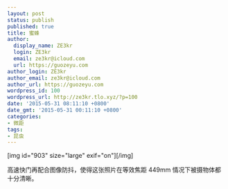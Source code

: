 ```yaml
---
layout: post
status: publish
published: true
title: 蜜蜂
author:
  display_name: ZE3kr
  login: ZE3kr
  email: ze3kr@icloud.com
  url: https://guozeyu.com
author_login: ZE3kr
author_email: ze3kr@icloud.com
author_url: https://guozeyu.com
wordpress_id: 100
wordpress_url: http://ze3kr.tlo.xyz/?p=100
date: '2015-05-31 08:11:10 +0800'
date_gmt: '2015-05-31 00:11:10 +0800'
categories:
- 微距
tags:
- 昆虫
---
```

<p>[img id="903" size="large" exif="on"][/img]</p>
<p>高速快门再配合图像防抖，使得这张照片在等效焦距 449mm 情况下被摄物体都十分清晰。</p>
